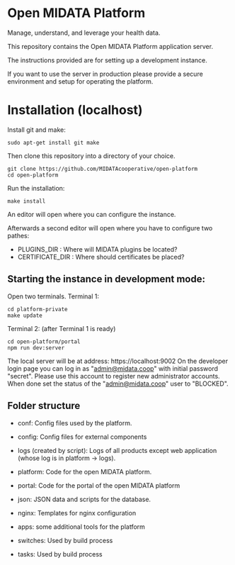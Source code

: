 Open MIDATA Platform
====================

Manage, understand, and leverage your health data.

This repository contains the Open MIDATA Platform application server.

The instructions provided are for setting up a development instance.

If you want to use the server in production please provide a secure environment 
and setup for operating the platform. 

Installation (localhost)
===========================

Install git and make:
```
sudo apt-get install git make
```

Then clone this repository into a directory of your choice. 
```
git clone https://github.com/MIDATAcooperative/open-platform
cd open-platform
```

Run the installation:
```
make install
```
An editor will open where you can configure the instance.

Afterwards a second editor will open where you have to configure two pathes:
- PLUGINS_DIR : Where will MIDATA plugins be located?
- CERTIFICATE_DIR : Where should certificates be placed?

Starting the instance in development mode:
------
Open two terminals.
Terminal 1:
```
cd platform-private
make update
```

Terminal 2: (after Terminal 1 is ready)
```
cd open-platform/portal
npm run dev:server
```

The local server will be at address: https://localhost:9002
On the developer login page you can log in as "admin@midata.coop" with initial password "secret".
Please use this account to register new administrator accounts. 
When done set the status of the "admin@midata.coop" user to "BLOCKED".

Folder structure
----------------

- conf: Config files used by the platform.
- config: Config files for external components
- logs (created by script): Logs of all products except web application (whose log is in platform -> logs).
- platform: Code for the open MIDATA platform.
- portal: Code for the portal of the open MIDATA platform
- json: JSON data and scripts for the database.
- nginx: Templates for nginx configuration
- apps: some additional tools for the platform

- switches: Used by build process
- tasks: Used by build process